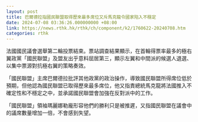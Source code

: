 ```yaml
---
layout: post
title: 巴爾德拉指國民聯盟取得歷來最多席位又斥馬克龍令國家陷入不穩定
date: 2024-07-08 03:36:26.000000000 +08:00
link: https://news.rthk.hk/rthk/ch/component/k2/1760622-20240708.htm
categories: rthk
---
```


法國國民議會選舉第二輪投票結束。票站調查結果顯示，在首輪得票率最多的極右翼政黨「國民聯盟」及盟友出乎意料屈居第三，顯示左翼和中間派的候選人退選、以集中票源對抗極右翼的策略奏效。

「國民聯盟」主席巴爾德拉批評其他政黨的政治操作，導致國民聯盟所得席位低於預期，但他認為國民聯盟已取得歷來最多席位，他又指責總統馬克龍將法國推入不確定性和不穩定之中，並承諾國民聯盟會加強在反對派中的工作。

「國民聯盟」領袖瑪麗娜勒龐形容他們的勝利只是被推遲，又指國民聯盟在議會中的議席數量增加一倍，不會感到失望。
